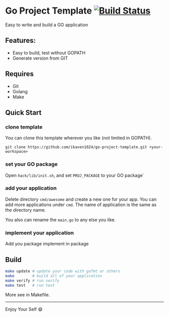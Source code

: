 # Go Project Template [![Build Status](https://travis-ci.org/ikaven1024/awesome-go-.svg?branch=master)](https://travis-ci.org/ikaven1024/awesome-go-)

Easy to write and build a GO application

## Features:

- Easy to build, test without GOPATH
- Generate version from GIT

## Requires

- Git
- Golang
- Make

## Quick Start

### clone template

You can clone this template wherever you like (not limited in GOPATH).

```
git clone https://github.com/ikaven1024/go-project-template.git <your-workspace>
```

### set your GO package
Open `hack/lib/init.sh`, and set `PROJ_PACKAGE` to your GO package`

### add your application

Delete directory `cmd/awesome` and create a new one for your app. You can add more applications under `cmd`. The name of application is the same as the directory name.

You also can rename the `main.go` to any else you like.

### implement your application

Add you package implement in package

## Build

```sh
make update # update your code with gofmt or others
make        # build all of your application
make verify # run verify
make test   # run test
```

More see in Makefile.

---

Enjoy Your Self ​:smile:​
